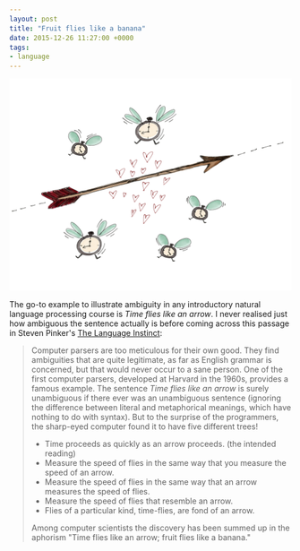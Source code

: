 ```yaml
---
layout: post
title: "Fruit flies like a banana"
date: 2015-12-26 11:27:00 +0000
tags:
- language
---
```


![Time flies like an arrow](/i/timeflies.png)

The go-to example to illustrate ambiguity in any introductory natural language
processing course is *Time flies like an arrow*. I never realised just how
ambiguous the sentence actually is before coming across this passage in Steven
Pinker's [The Language Instinct](https://www.goodreads.com/book/show/5755.The_Language_Instinct):

> Computer parsers are too meticulous for their own good. They find
> ambiguities that are quite legitimate, as far as English grammar is
> concerned, but that would never occur to a sane person. One of the first
> computer parsers, developed at Harvard in the 1960s, provides a famous
> example. The sentence *Time flies like an arrow* is surely unambiguous if
> there ever was an unambiguous sentence (ignoring the difference between
> literal and metaphorical meanings, which have nothing to do with syntax).
> But to the surprise of the programmers, the sharp-eyed computer found it to
> have five different trees!
>
> - Time proceeds as quickly as an arrow proceeds. (the intended reading)
> - Measure the speed of flies in the same way that you measure the speed of
>   an arrow.
> - Measure the speed of flies in the same way that an arrow measures the
>   speed of flies.
> - Measure the speed of flies that resemble an arrow.
> -  Flies of a particular kind, time-flies, are fond of an arrow.
>
> Among computer scientists the discovery has been summed up in the aphorism
> "Time flies like an arrow; fruit flies like a banana."
